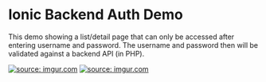 # Ionic Backend Auth Demo

This demo showing a list/detail page that can only be accessed after entering username and password. The username and password then will be validated against a backend API (in PHP).

<a href="http://imgur.com/BHwQ5gP"><img src="http://i.imgur.com/BHwQ5gPm.png" title="source: imgur.com" /></a>
<a href="http://imgur.com/L78RiYJ"><img src="http://i.imgur.com/L78RiYJm.png" title="source: imgur.com" /></a>
